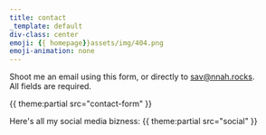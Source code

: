 ```yaml
---
title: contact
_template: default
div-class: center
emoji: {{ homepage}}assets/img/404.png
emoji-animation: none
---
```


Shoot me an email using this form, or directly to <a href="mailto:sav@nnah.rocks">sav@nnah.rocks</a>.<br/>
All fields are required.

{{ theme:partial src="contact-form" }}

Here's all my social media bizness:
{{ theme:partial src="social" }}